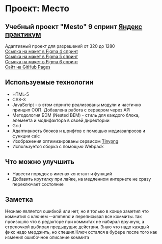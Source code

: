 # Проект: Место

## Учебный проект "Mesto" 9 спринт [Яндекс практикум](https://practicum.yandex.ru/)
Адаптивный проект для разрешений от 320 до 1280  
[Ссылка на макет в Figma 4 спринт](https://www.figma.com/file/2cn9N9jSkmxD84oJik7xL7/JavaScript.-Sprint-4?node-id=0%3A1)  
[Ссылка на макет в Figma 5 спринт](https://www.figma.com/file/bjyvbKKJN2naO0ucURl2Z0/JavaScript.-Sprint-5?node-id=0%3A1)  
[Ссылка на макет в Figma 6 спринт](https://www.figma.com/file/kRVLKwYG3d1HGLvh7JFWRT/JavaScript.-Sprint-6?node-id=0%3A1)  
[Сайт на GitHub Pages](https://iwango.github.io/mesto/)

## Используемые технологии
* HTML-5
* CSS-3
* JavaScript - в этом спринте реализованы модули и частично принцип ООП. Добавлена работа с сервером через API
* Методология БЭМ (Nested BEM) - стиль для каждого блока, элемента и модифактора в своей директории
* Grid
* Адаптивность блоков и шрифтов с помощью медиазапросов и функции calc
* Изображения оптимизированы сервисом [Tinypng](https://tinypng.com/)
* Используется сборка с помощью Webpack


## Что можно улучшить

* Навести порядок в именах констант и функций
* Добавить крутилку при лайке, на медленном интернете не сразу переключает состояние

## Заметка
Незнаю является ошибкой или нет, но я только в конце заметил что коммитил с ключем --ammend и переписывал все коммиты. так произошло что в редакторе при коммитах не набирал вручную, а стрелочкой выбирал предыдущие действия.
Знаю что надо каждый фикс надо мерджить, но спешил.Ключ остался в буфере после того как изменил ошибочное описание коммита

